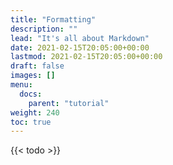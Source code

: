 ```yaml
---
title: "Formatting"
description: ""
lead: "It's all about Markdown"
date: 2021-02-15T20:05:00+00:00
lastmod: 2021-02-15T20:05:00+00:00
draft: false
images: []
menu:
  docs:
    parent: "tutorial"
weight: 240
toc: true
---
```


{{< todo >}}
